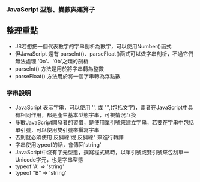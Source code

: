 ### JavaScript 型態、變數與運算子
## 整理重點
* JS若想把一個代表數字的字串剖析為數字，可以使用Number()函式
* 但JavaScript 還有 parseInt()、parseFloat()函式可以做字串剖析，不過它們無法處理 '0o'、'0b'之類的剖析
* parseInt() 方法是用於將字串轉為整數
* parseFloat() 方法用於將一個字串轉為浮點數

### 字串說明
* JavaScript 表示字串，可以使用 '', 或 "",(包括文字)，兩者在JavaScript中具有相同作用，都是產生基本型態字串，可視情況互換
* 多數JavaScript開發者的習慣，是使用單引號來建立字串，若要在字串中包括單引號，可以使用雙引號來撰寫字串
* 否則就必須使用 反斜線'或 反斜線" 來進行轉譯
* 字串使用typeof的話，會傳回'string'
* JavaScript中沒有字元型態，撰寫程式碼時，以單引號或雙引號來包刮單一Unicode字元，也是字串型態
* typeof 'A' => 'string' 
* typeof "B" => 'string'
